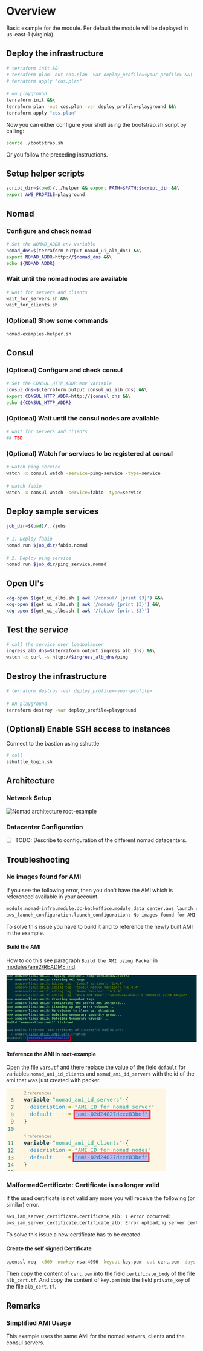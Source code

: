 # Overview

Basic example for the module.
Per default the module will be deployed in us-east-1 (virginia).

## Deploy the infrastructure

```bash
# terraform init &&\
# terraform plan -out cos.plan -var deploy_profile=<your-profile> &&\
# terraform apply "cos.plan"

# on playground
terraform init &&\
terraform plan -out cos.plan -var deploy_profile=playground &&\
terraform apply "cos.plan"
```

Now you can either configure your shell using the bootstrap.sh script by calling:

```bash
source ./bootstrap.sh
```

Or you follow the preceding instructions.

## Setup helper scripts

```bash
script_dir=$(pwd)/../helper && export PATH=$PATH:$script_dir &&\
export AWS_PROFILE=playground
```

## Nomad

### Configure and check nomad

```bash
# Set the NOMAD_ADDR env variable
nomad_dns=$(terraform output nomad_ui_alb_dns) &&\
export NOMAD_ADDR=http://$nomad_dns &&\
echo ${NOMAD_ADDR}
```

### Wait until the nomad nodes are available

```bash
# wait for servers and clients
wait_for_servers.sh &&\
wait_for_clients.sh
```

### (Optional) Show some commands

```bash
nomad-examples-helper.sh
```

## Consul

### (Optional) Configure and check consul

```bash
# Set the CONSUL_HTTP_ADDR env variable
consul_dns=$(terraform output consul_ui_alb_dns) &&\
export CONSUL_HTTP_ADDR=http://$consul_dns &&\
echo ${CONSUL_HTTP_ADDR}
```

### (Optional) Wait until the consul nodes are available

```bash
# wait for servers and clients
## TBD
```

### (Optional) Watch for services to be registered at consul

```bash
# watch ping-service
watch -x consul watch -service=ping-service -type=service

# watch fabio
watch -x consul watch -service=fabio -type=service
```

## Deploy sample services

```bash
job_dir=$(pwd)/../jobs

# 1. Deploy fabio
nomad run $job_dir/fabio.nomad

# 2. Deploy ping_service
nomad run $job_dir/ping_service.nomad
```

## Open UI's

```bash
xdg-open $(get_ui_albs.sh | awk '/consul/ {print $3}') &&\
xdg-open $(get_ui_albs.sh | awk '/nomad/ {print $3}') &&\
xdg-open $(get_ui_albs.sh | awk '/fabio/ {print $3}')
```

## Test the service

```bash
# call the service over loadbalancer
ingress_alb_dns=$(terraform output ingress_alb_dns) &&\
watch -x curl -s http://$ingress_alb_dns/ping
```

## Destroy the infrastructure

```bash
# terraform destroy -var deploy_profile=<your-profile>

# on playground
terraform destroy -var deploy_profile=playground
```

## (Optional) Enable SSH access to instances

Connect to the bastion using sshuttle

```bash
# call
sshuttle_login.sh
```

## Architecture

### Network Setup

![Nomad architecture root-example](https://raw.githubusercontent.com/MatthiasScholz/cos/master/_docs/architecture-root-example.png)

### Datacenter Configuration

- [ ] TODO: Describe to configuration of the different nomad datacenters.

## Troubleshooting

### No images found for AMI

If you see the following error, then you don't have the AMI which is referenced available in your account.

```bash
module.nomad-infra.module.dc-backoffice.module.data_center.aws_launch_configuration.launch_configuration: 1 error occurred:
aws_launch_configuration.launch_configuration: No images found for AMI ami-02d24827dece83bef
```

To solve this issue you have to build it and to reference the newly built AMI in the example.

#### Build the AMI

How to do this see paragraph `Build the AMI using Packer` in [modules/ami2/README.md](../../modules/ami2/README.md).

![output of ami creation](create_ami_output.png)

#### Reference the AMI in root-example

Open the file `vars.tf` and there replace the value of the field `default` for variables `nomad_ami_id_clients` and `nomad_ami_id_servers` with the id of the ami that was just created with packer.

![reference the ami](ref_ami.png)

### MalformedCertificate: Certificate is no longer valid

If the used certificate is not valid any more you will receive the following (or similar) error.

```bash
aws_iam_server_certificate.certificate_alb: 1 error occurred:
aws_iam_server_certificate.certificate_alb: Error uploading server certificate, error: MalformedCertificate: Certificate is no longer valid. The 'Not After' date restriction on the certificate has passed.
```

To solve this issue a new certificate has to be created.

#### Create the self signed Certificate

```bash
openssl req -x509 -newkey rsa:4096 -keyout key.pem -out cert.pem -days 365 -nodes
```

Then copy the content of `cert.pem` into the field `certificate_body` of the file `alb_cert.tf`.
And copy the content of `key.pem` into the field `private_key` of the file `alb_cert.tf`.


## Remarks

### Simplified AMI Usage

This example uses the same AMI for the nomad servers, clients and the consul servers.
